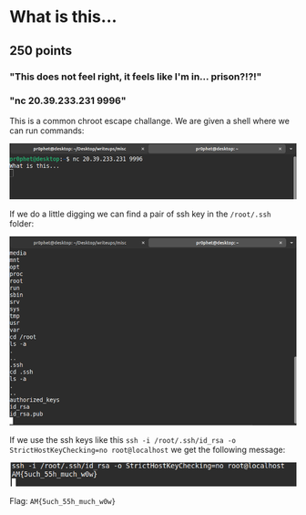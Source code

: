 # What is this...
## 250 points
### "This does not feel right, it feels like I'm in... prison?!?!"
### "nc 20.39.233.231 9996"

This is a common chroot escape challange. We are given a shell where we can run commands:

![image](static/4.png)

If we do a little digging we can find a pair of ssh key in the `/root/.ssh` folder:

![image](static/5.png)

If we use the ssh keys like this `ssh -i /root/.ssh/id_rsa -o StrictHostKeyChecking=no root@localhost` we get the following message:

![image](static/6.png)

Flag: `AM{5uch_55h_much_w0w}`